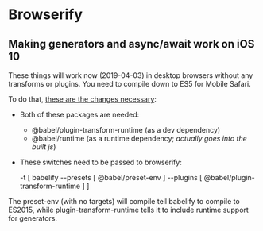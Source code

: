 # Browserify

## Making generators and async/await work on iOS 10

These things will work now (2019-04-03) in desktop browsers without any transforms or plugins. You need to compile down to ES5 for Mobile Safari.

To do that, [these are the changes necessary](https://github.com/jimkang/observatory/commit/0f5f1a4c6c916f4e536ccfb9732c5a9a882ea27a):

- Both of these packages are needed:
    - @babel/plugin-transform-runtime (as a dev dependency)
    - @babel/runtime (as a runtime dependency; *actually goes into the built js*)
- These switches need to be passed to browserify:

    -t [ babelify --presets [ @babel/preset-env ] --plugins [ @babel/plugin-transform-runtime ] ]

The preset-env (with no targets) will compile tell babelify to compile to ES2015, while plugin-transform-runtime tells it to include runtime support for generators.

